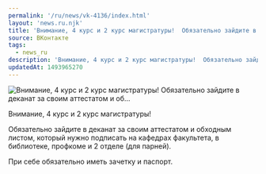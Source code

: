 ```yaml
---
permalink: '/ru/news/vk-4136/index.html'
layout: 'news.ru.njk'
title: 'Внимание, 4 курс и 2 курс магистратуры!  Обязательно зайдите в деканат за своим аттестатом и об…'
source: ВКонтакте
tags:
  - news_ru
description: 'Внимание, 4 курс и 2 курс магистратуры!  Обязательно зайдите в деканат за своим аттестатом и об…'
updatedAt: 1493965270
---
```

![Внимание, 4 курс и 2 курс магистратуры!  Обязательно зайдите в деканат за своим аттестатом и об…](https://sun9-75.userapi.com/impf/c639921/v639921484/43665/c2kSop17Dz4.jpg?size=1280x878&quality=96&sign=23879e2f15c815cdd604f02872c2947f&c_uniq_tag=ZLaFqinyB0uZNiFo1lpWd3Okhn-QuS0R6ifeGYEbSjQ&type=album)

Внимание, 4 курс и 2 курс магистратуры!

Обязательно зайдите в деканат за своим аттестатом и обходным листом, который нужно подписать на кафедрах факультета, в библиотеке, профкоме и 2 отделе (для парней).

При себе обязательно иметь зачетку и паспорт.
